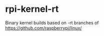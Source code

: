 # rpi-kernel-rt
Binary kernel builds based on -rt branches of https://github.com/raspberrypi/linux/
